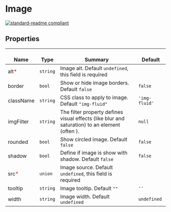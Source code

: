 # Image
  [![standard-readme compliant](https://img.shields.io/badge/standard--readme-OK-green.svg?style=flat-square)](https://github.com/RichardLitt/standard-readme)
  

  ## Properties
  | </br>Name | </br>Type | </br>Summary | </br>Default | 
| ---- | ---- | ---- | ---- |
| alt<font color="red">*</font> | `string` | Image alt. Default `undefined`, this field is required |  |
| border | `bool` | Show or hide image borders. Default `false` | `false` |
| className | `string` | CSS class to apply to image. Default `"img-fluid"` | `'img-fluid'` |
| imgFilter | `string` | The filter property defines visual effects (like blur and saturation) to an element (often <img>). | `null` |
| rounded | `bool` | Show circled image. Default `false` | `false` |
| shadow | `bool` | Define if image is show with shadow. Default `false` | `false` |
| src<font color="red">*</font> | `union` | Image source. Default `undefined`, this field is required |  |
| tooltip | `string` | Image tooltip. Default `""` | `''` |
| width | `string` | Image width. Default `undefined` | `undefined` |